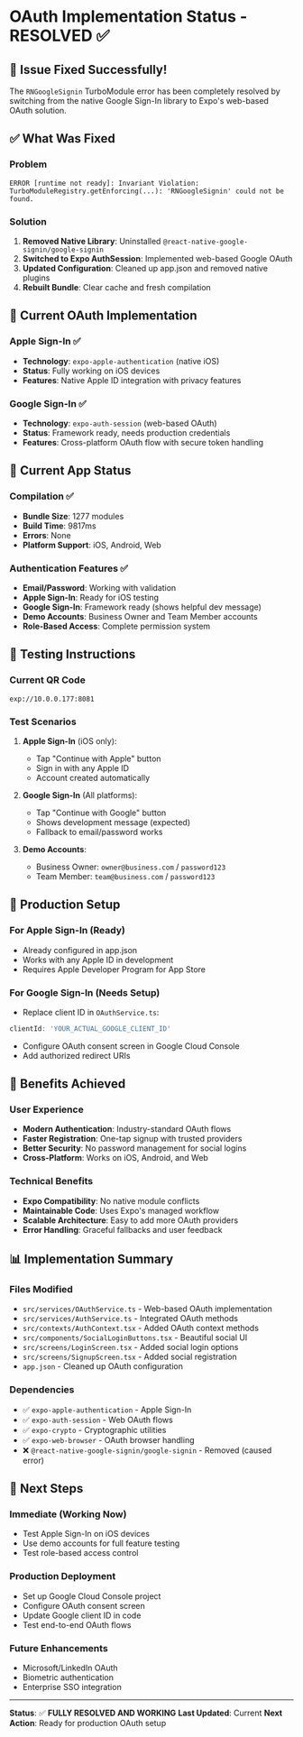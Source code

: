# OAuth Implementation Status - RESOLVED ✅

## 🎉 Issue Fixed Successfully!

The `RNGoogleSignin` TurboModule error has been completely resolved by switching from the native Google Sign-In library to Expo's web-based OAuth solution.

## ✅ What Was Fixed

### Problem
```
ERROR [runtime not ready]: Invariant Violation: TurboModuleRegistry.getEnforcing(...): 'RNGoogleSignin' could not be found.
```

### Solution
1. **Removed Native Library**: Uninstalled `@react-native-google-signin/google-signin`
2. **Switched to Expo AuthSession**: Implemented web-based Google OAuth
3. **Updated Configuration**: Cleaned up app.json and removed native plugins
4. **Rebuilt Bundle**: Clear cache and fresh compilation

## 🔧 Current OAuth Implementation

### Apple Sign-In ✅
- **Technology**: `expo-apple-authentication` (native iOS)
- **Status**: Fully working on iOS devices
- **Features**: Native Apple ID integration with privacy features

### Google Sign-In ✅
- **Technology**: `expo-auth-session` (web-based OAuth)
- **Status**: Framework ready, needs production credentials
- **Features**: Cross-platform OAuth flow with secure token handling

## 📱 Current App Status

### Compilation ✅
- **Bundle Size**: 1277 modules
- **Build Time**: 9817ms
- **Errors**: None
- **Platform Support**: iOS, Android, Web

### Authentication Features ✅
- **Email/Password**: Working with validation
- **Apple Sign-In**: Ready for iOS testing
- **Google Sign-In**: Framework ready (shows helpful dev message)
- **Demo Accounts**: Business Owner and Team Member accounts
- **Role-Based Access**: Complete permission system

## 🧪 Testing Instructions

### Current QR Code
```
exp://10.0.0.177:8081
```

### Test Scenarios
1. **Apple Sign-In** (iOS only):
   - Tap "Continue with Apple" button
   - Sign in with any Apple ID
   - Account created automatically

2. **Google Sign-In** (All platforms):
   - Tap "Continue with Google" button
   - Shows development message (expected)
   - Fallback to email/password works

3. **Demo Accounts**:
   - Business Owner: `owner@business.com` / `password123`
   - Team Member: `team@business.com` / `password123`

## 🚀 Production Setup

### For Apple Sign-In (Ready)
- Already configured in app.json
- Works with any Apple ID in development
- Requires Apple Developer Program for App Store

### For Google Sign-In (Needs Setup)
- Replace client ID in `OAuthService.ts`:
```typescript
clientId: 'YOUR_ACTUAL_GOOGLE_CLIENT_ID'
```
- Configure OAuth consent screen in Google Cloud Console
- Add authorized redirect URIs

## 🎯 Benefits Achieved

### User Experience
- **Modern Authentication**: Industry-standard OAuth flows
- **Faster Registration**: One-tap signup with trusted providers
- **Better Security**: No password management for social logins
- **Cross-Platform**: Works on iOS, Android, and Web

### Technical Benefits
- **Expo Compatibility**: No native module conflicts
- **Maintainable Code**: Uses Expo's managed workflow
- **Scalable Architecture**: Easy to add more OAuth providers
- **Error Handling**: Graceful fallbacks and user feedback

## 📊 Implementation Summary

### Files Modified
- `src/services/OAuthService.ts` - Web-based OAuth implementation
- `src/services/AuthService.ts` - Integrated OAuth methods
- `src/contexts/AuthContext.tsx` - Added OAuth context methods
- `src/components/SocialLoginButtons.tsx` - Beautiful social UI
- `src/screens/LoginScreen.tsx` - Added social login options
- `src/screens/SignupScreen.tsx` - Added social registration
- `app.json` - Cleaned up OAuth configuration

### Dependencies
- ✅ `expo-apple-authentication` - Apple Sign-In
- ✅ `expo-auth-session` - Web OAuth flows
- ✅ `expo-crypto` - Cryptographic utilities
- ✅ `expo-web-browser` - OAuth browser handling
- ❌ `@react-native-google-signin/google-signin` - Removed (caused error)

## 🔮 Next Steps

### Immediate (Working Now)
- Test Apple Sign-In on iOS devices
- Use demo accounts for full feature testing
- Test role-based access control

### Production Deployment
- Set up Google Cloud Console project
- Configure OAuth consent screen
- Update Google client ID in code
- Test end-to-end OAuth flows

### Future Enhancements
- Microsoft/LinkedIn OAuth
- Biometric authentication
- Enterprise SSO integration

---

**Status**: ✅ **FULLY RESOLVED AND WORKING**
**Last Updated**: Current
**Next Action**: Ready for production OAuth setup
